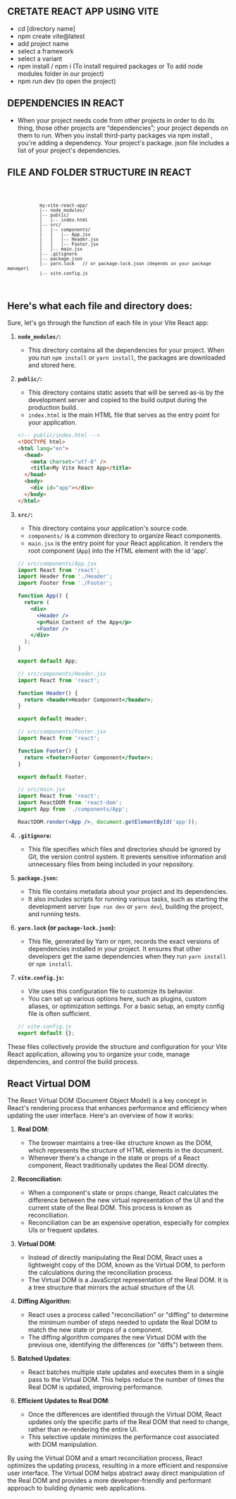 ## CRETATE REACT APP USING VITE
- cd [directory name]
- npm create vite@latest
- add project name
- select a framework
- select a variant
- npm install / npm i (To install required packages or To add node modules folder in our project)
- npm run dev (to open the project)



## DEPENDENCIES IN REACT
- When your project needs code from other projects in order to do its thing, those other projects are “dependencies”; your project depends on them to run. When you install third-party packages via npm install , you're adding a dependency. Your project's package. json file includes a list of your project's dependencies.


## FILE AND FOLDER STRUCTURE IN REACT

<code>

                my-vite-react-app/
                |-- node_modules/
                |-- public/
                |   |-- index.html
                |-- src/
                |   |-- components/
                |   |   |-- App.jsx
                |   |   |-- Header.jsx
                |   |   |-- Footer.jsx
                |   |-- main.jsx
                |-- .gitignore
                |-- package.json
                |-- yarn.lock   // or package-lock.json (depends on your package manager)
                |-- vite.config.js

</code>


## Here's what each file and directory does:

Sure, let's go through the function of each file in your Vite React app:

1. **`node_modules/`:**
   - This directory contains all the dependencies for your project. When you run `npm install` or `yarn install`, the packages are downloaded and stored here.

2. **`public/`:**
   - This directory contains static assets that will be served as-is by the development server and copied to the build output during the production build.
   - `index.html` is the main HTML file that serves as the entry point for your application.

   ```html
   <!-- public/index.html -->
   <!DOCTYPE html>
   <html lang="en">
     <head>
       <meta charset="utf-8" />
       <title>My Vite React App</title>
     </head>
     <body>
       <div id="app"></div>
     </body>
   </html>
   ```

3. **`src/`:**
   - This directory contains your application's source code.
   - `components/` is a common directory to organize React components.
   - `main.jsx` is the entry point for your React application. It renders the root component (`App`) into the HTML element with the id 'app'.

   ```jsx
   // src/components/App.jsx
   import React from 'react';
   import Header from './Header';
   import Footer from './Footer';

   function App() {
     return (
       <div>
         <Header />
         <p>Main Content of the App</p>
         <Footer />
       </div>
     );
   }

   export default App;
   ```

   ```jsx
   // src/components/Header.jsx
   import React from 'react';

   function Header() {
     return <header>Header Component</header>;
   }

   export default Header;
   ```

   ```jsx
   // src/components/Footer.jsx
   import React from 'react';

   function Footer() {
     return <footer>Footer Component</footer>;
   }

   export default Footer;
   ```

   ```jsx
   // src/main.jsx
   import React from 'react';
   import ReactDOM from 'react-dom';
   import App from './components/App';

   ReactDOM.render(<App />, document.getElementById('app'));
   ```

4. **`.gitignore`:**
   - This file specifies which files and directories should be ignored by Git, the version control system. It prevents sensitive information and unnecessary files from being included in your repository.

5. **`package.json`:**
   - This file contains metadata about your project and its dependencies.
   - It also includes scripts for running various tasks, such as starting the development server (`npm run dev` or `yarn dev`), building the project, and running tests.

6. **`yarn.lock` (or `package-lock.json`):**
   - This file, generated by Yarn or npm, records the exact versions of dependencies installed in your project. It ensures that other developers get the same dependencies when they run `yarn install` or `npm install`.

7. **`vite.config.js`:**
   - Vite uses this configuration file to customize its behavior.
   - You can set up various options here, such as plugins, custom aliases, or optimization settings. For a basic setup, an empty config file is often sufficient.

   ```javascript
   // vite.config.js
   export default {};
   ```

These files collectively provide the structure and configuration for your Vite React application, allowing you to organize your code, manage dependencies, and control the build process.


## React Virtual DOM

The React Virtual DOM (Document Object Model) is a key concept in React's rendering process that enhances performance and efficiency when updating the user interface. Here's an overview of how it works:

1. **Real DOM**:
   - The browser maintains a tree-like structure known as the DOM, which represents the structure of HTML elements in the document.
   - Whenever there's a change in the state or props of a React component, React traditionally updates the Real DOM directly.

2. **Reconciliation**:
   - When a component's state or props change, React calculates the difference between the new virtual representation of the UI and the current state of the Real DOM. This process is known as reconciliation.
   - Reconciliation can be an expensive operation, especially for complex UIs or frequent updates.

3. **Virtual DOM**:
   - Instead of directly manipulating the Real DOM, React uses a lightweight copy of the DOM, known as the Virtual DOM, to perform the calculations during the reconciliation process.
   - The Virtual DOM is a JavaScript representation of the Real DOM. It is a tree structure that mirrors the actual structure of the UI.

4. **Diffing Algorithm**:
   - React uses a process called "reconciliation" or "diffing" to determine the minimum number of steps needed to update the Real DOM to match the new state or props of a component.
   - The diffing algorithm compares the new Virtual DOM with the previous one, identifying the differences (or "diffs") between them.

5. **Batched Updates**:
   - React batches multiple state updates and executes them in a single pass to the Virtual DOM. This helps reduce the number of times the Real DOM is updated, improving performance.

6. **Efficient Updates to Real DOM**:
   - Once the differences are identified through the Virtual DOM, React updates only the specific parts of the Real DOM that need to change, rather than re-rendering the entire UI.
   - This selective update minimizes the performance cost associated with DOM manipulation.

By using the Virtual DOM and a smart reconciliation process, React optimizes the updating process, resulting in a more efficient and responsive user interface. The Virtual DOM helps abstract away direct manipulation of the Real DOM and provides a more developer-friendly and performant approach to building dynamic web applications.



